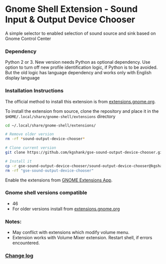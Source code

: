 # Gnome Shell Extension - Sound Input & Output Device Chooser
A simple selector to enabled selection of sound source and sink based on Gnome Control Center

### Dependency
Python 2 or 3. New version needs Python as optional dependency. Use option to turn off new profile identification logic, if Python is to be avoided. But the old logic has language dependency and works only with English display language

### Installation Instructions

The official method to install this extension is from [extensions.gnome.org](https://extensions.gnome.org/extension/906/sound-output-device-chooser).

To install the extension from source, clone the repository and place it in the `$HOME/.local/share/gnome-shell/extensions` directory
```bash
cd ~/.local/share/gnome-shell/extensions/

# Remove older version
rm -rf *sound-output-device-chooser*

# Clone current version
git clone https://github.com/kgshank/gse-sound-output-device-chooser.git

# Install it
cp -r gse-sound-output-device-chooser/sound-output-device-chooser@kgshank.net .
rm -rf "gse-sound-output-device-chooser"
```

Enable the extensions from [GNOME Extensions App](https://gitlab.gnome.org/GNOME/gnome-shell/-/tree/main/subprojects/extensions-app).

### Gnome shell versions compatible
* 46
* For older versions install from [extensions.gnome.org](https://extensions.gnome.org/extension/906/sound-output-device-chooser/)


### Notes:
* May conflict with extensions which modify volume menu.
* Extension works with Volume Mixer extension. Restart shell, if errors encountered.

### [Change log](CHANGELOG.md)

